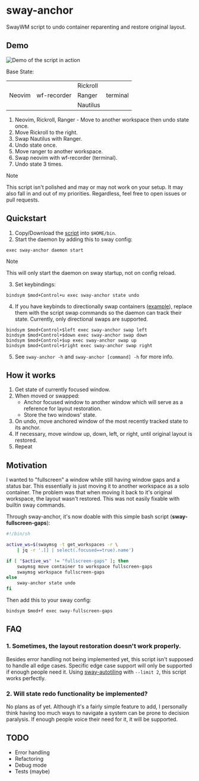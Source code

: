 sway-anchor
===========

SwayWM script to undo container reparenting and restore original layout.

Demo
----

![Demo of the script in action](https://github.com/jnzigg/sway-anchor/blob/main/assets/demo.gif)

Base State:

|         |             |          |          |
|-------- | ----------- | -------- | -------- |
|         |             | Rickroll |          |
| Neovim  | wf-recorder | Ranger   | terminal |
|         |             | Nautilus |          |

1. Neovim, Rickroll, Ranger - Move to another workspace then undo state once.
2. Move Rickroll to the right.
3. Swap Nautilus with Ranger.
4. Undo state once.
5. Move ranger to another workspace.
6. Swap neovim with wf-recorder (terminal).
7. Undo state 3 times.

> [!NOTE]
> This script isn't polished and may or may not work on your setup. It may also fall in and out of my priorities.
> Regardless, feel free to open issues or pull requests.

Quickstart
------------

1. Copy/Download the [script][script] into `$HOME/bin`.
2. Start the daemon by adding this to sway config:

```
exec sway-anchor daemon start
```
> [!NOTE]
> This will only start the daemon on sway startup, not on config reload.

3. Set keybindings:

```
bindsym $mod+Control+u exec sway-anchor state undo
```

4. If you have keybinds to directionally swap containers ([example][swap-keybinds]), replace them with the script swap commands so the daemon can track their state. Currently, only directional swaps are supported.
```
bindsym $mod+Control+$left exec sway-anchor swap left
bindsym $mod+Control+$down exec sway-anchor swap down
bindsym $mod+Control+$up exec sway-anchor swap up
bindsym $mod+Control+$right exec sway-anchor swap right
```
5. See `sway-anchor -h` and `sway-anchor [command] -h` for more info.

How it works
------------
1. Get state of currently focused window.
2. When moved or swapped:
     - Anchor focused window to another window which will serve as a reference for layout restoration.
     - Store the two windows' state.
3. On undo, move anchored window of the most recently tracked state to its anchor.
4. If necessary, move window up, down, left, or right, until original layout is restored.
5. Repeat

Motivation
-----------
I wanted to "fullscreen" a window while still having window gaps and a status bar. This essentially is just moving it to another workspace as a solo container. The problem was that when moving it back to it's original workspace, the layout wasn't restored. This was not easily fixable with builtin sway commands.

Through sway-anchor, it's now doable with this simple bash script (**sway-fullscreen-gaps**):
```sh
#!/bin/sh

active_ws=$(swaymsg -t get_workspaces -r \
    | jq -r '.[] | select(.focused==true).name')

if [ "$active_ws" != "fullscreen-gaps" ]; then
    swaymsg move container to workspace fullscreen-gaps
    swaymsg workspace fullscreen-gaps
else
    sway-anchor state undo
fi
```

Then add this to your sway config:
```
bindsym $mod+f exec sway-fullscreen-gaps
```


FAQ
---
### 1. Sometimes, the layout restoration doesn't work properly.
Besides error handling not being implemented yet, this script isn't supposed to handle all edge cases. Specific edge case
support will only be supported if enough people need it. Using [sway-autotiling][sway-autotiling] with `--limit 2`, this
script works perfectly.

### 2. Will state redo functionality be implemented?
No plans as of yet. Although it's a fairly simple feature to add, I personally think having too much ways to navigate a system can be prone
to decision paralysis. If enough people voice their need for it, it will be supported.

TODO
----
- Error handling
- Refactoring
- Debug mode
- Tests (maybe)


[script]: https://github.com/jnzigg/sway-anchor/blob/main/sway-anchor
[swap-keybinds]: https://www.reddit.com/r/swaywm/comments/mmhvyf/swap_mode/
[sway-autotiling]: https://github.com/nwg-piotr/autotiling
